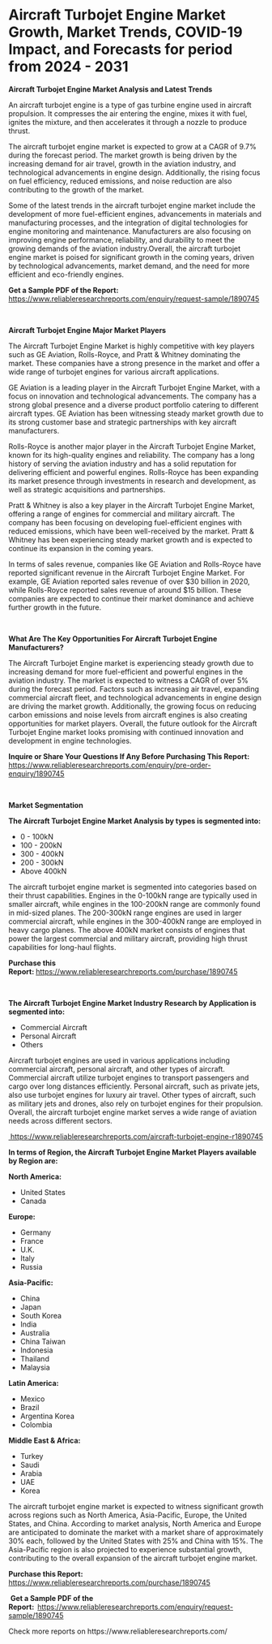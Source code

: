 <p><h1>Aircraft Turbojet Engine Market Growth, Market Trends, COVID-19 Impact, and Forecasts for period from 2024 - 2031</h1></p><p><strong>Aircraft Turbojet Engine Market Analysis and Latest Trends</strong></p>
<p><p>An aircraft turbojet engine is a type of gas turbine engine used in aircraft propulsion. It compresses the air entering the engine, mixes it with fuel, ignites the mixture, and then accelerates it through a nozzle to produce thrust.</p><p>The aircraft turbojet engine market is expected to grow at a CAGR of 9.7% during the forecast period. The market growth is being driven by the increasing demand for air travel, growth in the aviation industry, and technological advancements in engine design. Additionally, the rising focus on fuel efficiency, reduced emissions, and noise reduction are also contributing to the growth of the market.</p><p>Some of the latest trends in the aircraft turbojet engine market include the development of more fuel-efficient engines, advancements in materials and manufacturing processes, and the integration of digital technologies for engine monitoring and maintenance. Manufacturers are also focusing on improving engine performance, reliability, and durability to meet the growing demands of the aviation industry.Overall, the aircraft turbojet engine market is poised for significant growth in the coming years, driven by technological advancements, market demand, and the need for more efficient and eco-friendly engines.</p></p>
<p><strong>Get a Sample PDF of the Report:&nbsp;</strong> <a href="https://www.reliableresearchreports.com/enquiry/request-sample/1890745">https://www.reliableresearchreports.com/enquiry/request-sample/1890745</a></p>
<p>&nbsp;</p>
<p><strong>Aircraft Turbojet Engine Major Market Players</strong></p>
<p><p>The Aircraft Turbojet Engine Market is highly competitive with key players such as GE Aviation, Rolls-Royce, and Pratt & Whitney dominating the market. These companies have a strong presence in the market and offer a wide range of turbojet engines for various aircraft applications.</p><p>GE Aviation is a leading player in the Aircraft Turbojet Engine Market, with a focus on innovation and technological advancements. The company has a strong global presence and a diverse product portfolio catering to different aircraft types. GE Aviation has been witnessing steady market growth due to its strong customer base and strategic partnerships with key aircraft manufacturers.</p><p>Rolls-Royce is another major player in the Aircraft Turbojet Engine Market, known for its high-quality engines and reliability. The company has a long history of serving the aviation industry and has a solid reputation for delivering efficient and powerful engines. Rolls-Royce has been expanding its market presence through investments in research and development, as well as strategic acquisitions and partnerships.</p><p>Pratt & Whitney is also a key player in the Aircraft Turbojet Engine Market, offering a range of engines for commercial and military aircraft. The company has been focusing on developing fuel-efficient engines with reduced emissions, which have been well-received by the market. Pratt & Whitney has been experiencing steady market growth and is expected to continue its expansion in the coming years.</p><p>In terms of sales revenue, companies like GE Aviation and Rolls-Royce have reported significant revenue in the Aircraft Turbojet Engine Market. For example, GE Aviation reported sales revenue of over $30 billion in 2020, while Rolls-Royce reported sales revenue of around $15 billion. These companies are expected to continue their market dominance and achieve further growth in the future.</p></p>
<p>&nbsp;</p>
<p><strong>What Are The Key Opportunities For Aircraft Turbojet Engine Manufacturers?</strong></p>
<p><p>The Aircraft Turbojet Engine market is experiencing steady growth due to increasing demand for more fuel-efficient and powerful engines in the aviation industry. The market is expected to witness a CAGR of over 5% during the forecast period. Factors such as increasing air travel, expanding commercial aircraft fleet, and technological advancements in engine design are driving the market growth. Additionally, the growing focus on reducing carbon emissions and noise levels from aircraft engines is also creating opportunities for market players. Overall, the future outlook for the Aircraft Turbojet Engine market looks promising with continued innovation and development in engine technologies.</p></p>
<p><strong>Inquire or Share Your Questions If Any Before Purchasing This Report:</strong> <a href="https://www.reliableresearchreports.com/enquiry/pre-order-enquiry/1890745">https://www.reliableresearchreports.com/enquiry/pre-order-enquiry/1890745</a></p>
<p>&nbsp;</p>
<p><strong>Market Segmentation</strong></p>
<p><strong>The Aircraft Turbojet Engine Market Analysis by types is segmented into:</strong></p>
<p><ul><li>0 - 100kN</li><li>100 - 200kN</li><li>300 - 400kN</li><li>200 - 300kN</li><li>Above 400kN</li></ul></p>
<p><p>The aircraft turbojet engine market is segmented into categories based on their thrust capabilities. Engines in the 0-100kN range are typically used in smaller aircraft, while engines in the 100-200kN range are commonly found in mid-sized planes. The 200-300kN range engines are used in larger commercial aircraft, while engines in the 300-400kN range are employed in heavy cargo planes. The above 400kN market consists of engines that power the largest commercial and military aircraft, providing high thrust capabilities for long-haul flights.</p></p>
<p><strong>Purchase this Report:&nbsp;</strong><a href="https://www.reliableresearchreports.com/purchase/1890745">https://www.reliableresearchreports.com/purchase/1890745</a></p>
<p>&nbsp;</p>
<p><strong>The Aircraft Turbojet Engine Market Industry Research by Application is segmented into:</strong></p>
<p><ul><li>Commercial Aircraft</li><li>Personal Aircraft</li><li>Others</li></ul></p>
<p><p>Aircraft turbojet engines are used in various applications including commercial aircraft, personal aircraft, and other types of aircraft. Commercial aircraft utilize turbojet engines to transport passengers and cargo over long distances efficiently. Personal aircraft, such as private jets, also use turbojet engines for luxury air travel. Other types of aircraft, such as military jets and drones, also rely on turbojet engines for their propulsion. Overall, the aircraft turbojet engine market serves a wide range of aviation needs across different sectors.</p></p>
<p><a href="https://www.reliableresearchreports.com/aircraft-turbojet-engine-r1890745">&nbsp;https://www.reliableresearchreports.com/aircraft-turbojet-engine-r1890745</a></p>
<p><strong>In terms of Region, the Aircraft Turbojet Engine Market Players available by Region are:</strong></p>
<p>
    <p> <strong> North America: </strong>
        <ul>
            <li>United States</li>
            <li>Canada</li>
        </ul>
        </p> 
    <p> <strong> Europe: </strong>
        <ul>
            <li>Germany</li>
            <li>France</li>
            <li>U.K.</li>
            <li>Italy</li>
            <li>Russia</li>
        </ul>
        </p> 
    <p> <strong> Asia-Pacific: </strong>
        <ul>
            <li>China</li>
            <li>Japan</li>
            <li>South Korea</li>
            <li>India</li>
            <li>Australia</li>
            <li>China Taiwan</li>
            <li>Indonesia</li>
            <li>Thailand</li>
            <li>Malaysia</li>
        </ul>
        </p> 
    <p> <strong> Latin America: </strong>
        <ul>
            <li>Mexico</li>
            <li>Brazil</li>
            <li>Argentina Korea</li>
            <li>Colombia</li>
        </ul>
        </p> 
    <p> <strong> Middle East & Africa: </strong>
        <ul>
            <li>Turkey</li>
            <li>Saudi</li>
            <li>Arabia</li>
            <li>UAE</li>
            <li>Korea</li>
        </ul>
    </p>
    </p>
<p><p>The aircraft turbojet engine market is expected to witness significant growth across regions such as North America, Asia-Pacific, Europe, the United States, and China. According to market analysis, North America and Europe are anticipated to dominate the market with a market share of approximately 30% each, followed by the United States with 25% and China with 15%. The Asia-Pacific region is also projected to experience substantial growth, contributing to the overall expansion of the aircraft turbojet engine market.</p></p>
<p><strong>Purchase this Report: </strong><a href="https://www.reliableresearchreports.com/purchase/1890745">https://www.reliableresearchreports.com/purchase/1890745</a></p>
<p>&nbsp;<strong>Get a Sample PDF of the Report:&nbsp;&nbsp;</strong><a href="https://www.reliableresearchreports.com/enquiry/request-sample/1890745">https://www.reliableresearchreports.com/enquiry/request-sample/1890745</a></p>
<p><strong></strong></p>
<p>Check more reports on https://www.reliableresearchreports.com/</p>